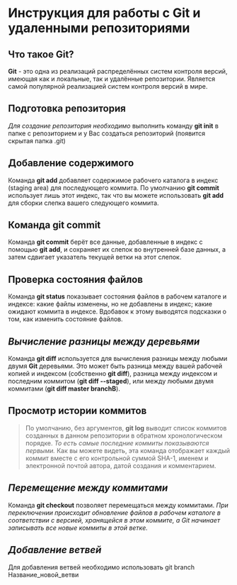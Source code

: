 # Инструкция для работы с Git и удаленными репозиториями 

## Что такое Git?

**Git** - это одна из реализаций распределённых систем контроля версий, имеющая как и локальные, так и удалённые репозитории. Является самой популярной реализацией систем контроля версий в мире.

## Подготовка репозитория

*Для создание репозитория необходимо* выполнить команду **git init** в папке с репозиторием и у Вас создаться репозиторий (появится скрытая папка .git)

## Добавление содержимого

Команда **git add** добавляет содержимое рабочего каталога в индекс (staging area) для последующего коммита. По умолчанию **git commit** использует лишь этот индекс, так что вы можете использовать **git add** для сборки слепка вашего следующего коммита.

## Команда git commit

Команда **git commit** берёт все данные, добавленные в индекс с помощью **git add**, и сохраняет их слепок во внутренней базе данных, а затем сдвигает указатель текущей ветки на этот слепок.

## Проверка состояния файлов

Команда **git status** показывает состояния файлов в рабочем каталоге и индексе: какие файлы изменены, но не добавлены в индекс; какие ожидают коммита в индексе. Вдобавок к этому выводятся подсказки о том, как изменить состояние файлов.

## ***Вычисление разницы между деревьями***

Команда **git diff** используется для вычисления разницы между любыми двумя **Git** деревьями. Это может быть разница между вашей рабочей копией и индексом (собственно **git diff**), разница между индексом и последним коммитом (**git diff --staged**), или между любыми двумя коммитами (**git diff master branchB**).

## Просмотр истории коммитов

>По умолчанию, без аргументов, **git log** выводит список коммитов созданных в данном репозитории в обратном хронологическом порядке. *То есть самые последние коммиты показываются первыми.* Как вы можете видеть, эта команда отображает каждый коммит вместе с его контрольной суммой SHA-1, именем и электронной почтой автора, датой создания и комментарием.

## ***Перемещение между коммитами***

Команда **git checkout** позволяет перемещаться между коммитами. *При переключении происходит обновление файлов в рабочем каталоге в соответствии с версией, хранящейся в этом коммите, а Git начинает записывать все новые коммиты в этой ветке.*

## ***Добавление ветвей***

Для добавления ветвей необходимо использовать git branch Название_новой_ветви